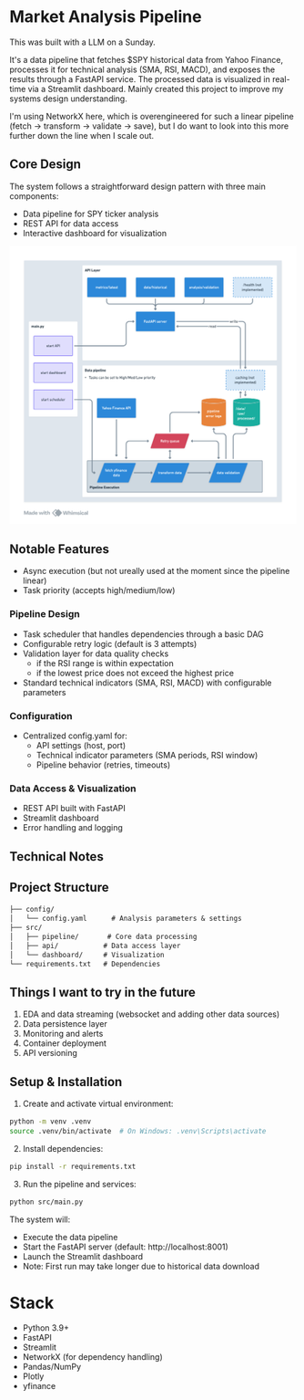 # Market Analysis Pipeline

This was built with a LLM on a Sunday.

It's a data pipeline that fetches $SPY historical data from Yahoo Finance, processes it for technical analysis (SMA, RSI, MACD), and exposes the results through a FastAPI service. The processed data is visualized in real-time via a Streamlit dashboard. Mainly created this project to improve my systems design understanding.

I'm using NetworkX here, which is overengineered for such a linear pipeline (fetch -> transform -> validate -> save), but I do want to look into this more further down the line when I scale out.

## Core Design

The system follows a straightforward design pattern with three main components:
- Data pipeline for SPY ticker analysis
- REST API for data access
- Interactive dashboard for visualization

![Design architecture of the API layer, data pipeline, and ](architecture.png)

## Notable Features
- Async execution (but not ureally used at the moment since the pipeline linear)
- Task priority (accepts high/medium/low)

### Pipeline Design
- Task scheduler that handles dependencies through a basic DAG
- Configurable retry logic (default is 3 attempts)
- Validation layer for data quality checks
  - if the RSI range is within expectation
  - if the lowest price does not exceed the highest price
- Standard technical indicators (SMA, RSI, MACD) with configurable parameters

### Configuration
- Centralized config.yaml for:
  - API settings (host, port)
  - Technical indicator parameters (SMA periods, RSI window)
  - Pipeline behavior (retries, timeouts)

### Data Access & Visualization
- REST API built with FastAPI
- Streamlit dashboard
- Error handling and logging

## Technical Notes

## Project Structure
```
├── config/
│   └── config.yaml      # Analysis parameters & settings
├── src/
│   ├── pipeline/       # Core data processing
│   ├── api/           # Data access layer
│   └── dashboard/     # Visualization
└── requirements.txt   # Dependencies
```

## Things I want to try in the future

1. EDA and data streaming (websocket and adding other data sources)
2. Data persistence layer
3. Monitoring and alerts
4. Container deployment
5. API versioning

## Setup & Installation

1. Create and activate virtual environment:
```bash
python -m venv .venv
source .venv/bin/activate  # On Windows: .venv\Scripts\activate
```

2. Install dependencies:
```bash
pip install -r requirements.txt
```

3. Run the pipeline and services:
```bash
python src/main.py
```

The system will:
- Execute the data pipeline
- Start the FastAPI server (default: http://localhost:8001)
- Launch the Streamlit dashboard
- Note: First run may take longer due to historical data download

# Stack

- Python 3.9+
- FastAPI
- Streamlit
- NetworkX (for dependency handling)
- Pandas/NumPy
- Plotly
- yfinance